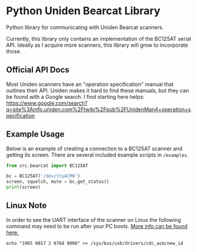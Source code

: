 # Python Uniden Bearcat Library

Python library for communicating with Uniden Bearcat scanners.

Currently, this library only contains an implementation of the BC125AT serial API.
Ideally as I acquire more scanners, this library will grow to incorporate those.

## Official API Docs

Most Uniden scanners have an "operation specification" manual that outlines their API.
Uniden makes it hard to find these manuals, but they can be found with a Google search.
I find starting here helps: https://www.google.com/search?q=site%3Ainfo.uniden.com%2Ftwiki%2Fpub%2FUnidenMan4+operation+specification

## Example Usage

Below is an example of creating a connection to a BC125AT scanner and getting its screen.
There are several included example scripts in `/examples`.

```python
from src.bearcat import BC125AT

bc = BC125AT('/dev/ttyACM0')
screen, squelch, mute = bc.get_status()
print(screen)
```

## Linux Note

In order to see the UART interface of the scanner on Linux the following command may need to be run after your PC boots.
[More info can be found here.](https://github.com/rikus--/bc125at-perl/issues/1)

```
echo "1965 0017 2 076d 0006" >> /sys/bus/usb/drivers/cdc_acm/new_id
```